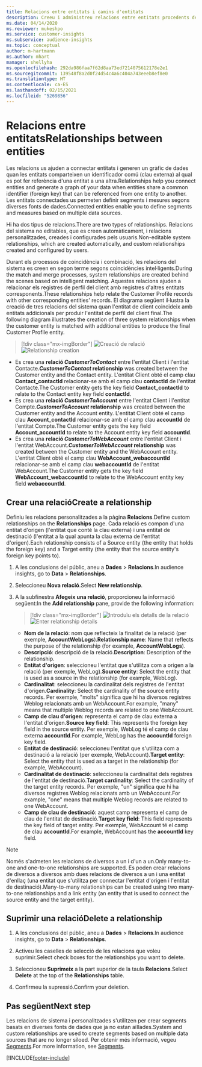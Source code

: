 ```yaml
---
title: Relacions entre entitats i camins d'entitats
description: Creeu i administreu relacions entre entitats procedents de diverses fonts de dades.
ms.date: 04/14/2020
ms.reviewer: mukeshpo
ms.service: customer-insights
ms.subservice: audience-insights
ms.topic: conceptual
author: m-hartmann
ms.author: mhart
manager: shellyha
ms.openlocfilehash: 292da986faa7f62d8aa73ed7214075612178e2e1
ms.sourcegitcommit: 139548f8a2d0f24d54c4a6c404a743eeeb8ef8e0
ms.translationtype: HT
ms.contentlocale: ca-ES
ms.lasthandoff: 02/15/2021
ms.locfileid: "5269856"
---
```

# <a name="relationships-between-entities"></a><span data-ttu-id="0dd0d-103">Relacions entre entitats</span><span class="sxs-lookup"><span data-stu-id="0dd0d-103">Relationships between entities</span></span>

<span data-ttu-id="0dd0d-104">Les relacions us ajuden a connectar entitats i generen un gràfic de dades quan les entitats comparteixen un identificador comú (clau externa) al qual es pot fer referència d'una entitat a una altra.</span><span class="sxs-lookup"><span data-stu-id="0dd0d-104">Relationships help you connect entities and generate a graph of your data when entities share a common identifier (foreign key) that can be referenced from one entity to another.</span></span> <span data-ttu-id="0dd0d-105">Les entitats connectades us permeten definir segments i mesures segons diverses fonts de dades.</span><span class="sxs-lookup"><span data-stu-id="0dd0d-105">Connected entities enable you to define segments and measures based on multiple data sources.</span></span>

<span data-ttu-id="0dd0d-106">Hi ha dos tipus de relacions.</span><span class="sxs-lookup"><span data-stu-id="0dd0d-106">There are two types of relationships.</span></span> <span data-ttu-id="0dd0d-107">Relacions del sistema no editables, que es creen automàticament, i relacions personalitzades, creades i configurades pels usuaris.</span><span class="sxs-lookup"><span data-stu-id="0dd0d-107">Non-editable system relationships, which are created automatically, and custom relationships created and configured by users.</span></span>

<span data-ttu-id="0dd0d-108">Durant els processos de coincidència i combinació, les relacions del sistema es creen en segon terme segons coincidències intel·ligents.</span><span class="sxs-lookup"><span data-stu-id="0dd0d-108">During the match and merge processes, system relationships are created behind the scenes based on intelligent matching.</span></span> <span data-ttu-id="0dd0d-109">Aquestes relacions ajuden a relacionar els registres de perfil del client amb registres d'altres entitats corresponents.</span><span class="sxs-lookup"><span data-stu-id="0dd0d-109">These relationships help relate the Customer Profile records with other corresponding entities' records.</span></span> <span data-ttu-id="0dd0d-110">El diagrama següent il·lustra la creació de tres relacions del sistema quan l'entitat de client coincideix amb entitats addicionals per produir l'entitat de perfil del client final.</span><span class="sxs-lookup"><span data-stu-id="0dd0d-110">The following diagram illustrates the creation of three system relationships when the customer entity is matched with additional entities to produce the final Customer Profile entity.</span></span>

> [!div class="mx-imgBorder"]
> <span data-ttu-id="0dd0d-111">![Creació de relació](media/relationships-entities-merge.png "Creació de relació")</span><span class="sxs-lookup"><span data-stu-id="0dd0d-111">![Relationship creation](media/relationships-entities-merge.png "Relationship creation")</span></span>

- <span data-ttu-id="0dd0d-112">Es crea una **relació *CustomerToContact*** entre l'entitat Client i l'entitat Contacte.</span><span class="sxs-lookup"><span data-stu-id="0dd0d-112">***CustomerToContact* relationship** was created between the Customer entity and the Contact entity.</span></span> <span data-ttu-id="0dd0d-113">L'entitat Client obté el camp clau **Contact_contactId** relacionar-se amb el camp clau **contactId** de l'entitat Contacte.</span><span class="sxs-lookup"><span data-stu-id="0dd0d-113">The Customer entity gets the key field **Contact_contactId** to relate to the Contact entity key field **contactId**.</span></span>
- <span data-ttu-id="0dd0d-114">Es crea una **relació *CustomerToAccount*** entre l'entitat Client i l'entitat Compte.</span><span class="sxs-lookup"><span data-stu-id="0dd0d-114">***CustomerToAccount* relationship** was created between the Customer entity and the Account entity.</span></span> <span data-ttu-id="0dd0d-115">L'entitat Client obté el camp clau **Account_contactId** relacionar-se amb el camp clau **accountId** de l'entitat Compte.</span><span class="sxs-lookup"><span data-stu-id="0dd0d-115">The Customer entity gets the key field **Account_accountId** to relate to the Account entity key field **accountId**.</span></span>
- <span data-ttu-id="0dd0d-116">Es crea una **relació *CustomerToWebAccount*** entre l'entitat Client i l'entitat WebAccount.</span><span class="sxs-lookup"><span data-stu-id="0dd0d-116">***CustomerToWebAccount* relationship** was created between the Customer entity and the WebAccount entity.</span></span> <span data-ttu-id="0dd0d-117">L'entitat Client obté el camp clau **WebAccount_webaccountId** relacionar-se amb el camp clau **webaccountId** de l'entitat WebAccount.</span><span class="sxs-lookup"><span data-stu-id="0dd0d-117">The Customer entity gets the key field **WebAccount_webaccountId** to relate to the WebAccount entity key field **webaccountId**.</span></span>

## <a name="create-a-relationship"></a><span data-ttu-id="0dd0d-118">Crear una relació</span><span class="sxs-lookup"><span data-stu-id="0dd0d-118">Create a relationship</span></span>

<span data-ttu-id="0dd0d-119">Definiu les relacions personalitzades a la pàgina **Relacions**.</span><span class="sxs-lookup"><span data-stu-id="0dd0d-119">Define custom relationships on the **Relationships** page.</span></span> <span data-ttu-id="0dd0d-120">Cada relació es compon d'una entitat d'origen (l'entitat que conté la clau externa) i una entitat de destinació (l'entitat a la qual apunta la clau externa de l'entitat d'origen).</span><span class="sxs-lookup"><span data-stu-id="0dd0d-120">Each relationship consists of a Source entity (the entity that holds the foreign key) and a Target entity (the entity that the source entity's foreign key points to).</span></span>

1. <span data-ttu-id="0dd0d-121">A les conclusions del públic, aneu a **Dades** > **Relacions**.</span><span class="sxs-lookup"><span data-stu-id="0dd0d-121">In audience insights, go to **Data** > **Relationships**.</span></span>

2. <span data-ttu-id="0dd0d-122">Seleccioneu **Nova relació**.</span><span class="sxs-lookup"><span data-stu-id="0dd0d-122">Select **New relationship**.</span></span>

3. <span data-ttu-id="0dd0d-123">A la subfinestra **Afegeix una relació**, proporcioneu la informació següent:</span><span class="sxs-lookup"><span data-stu-id="0dd0d-123">In the **Add relationship** pane, provide the following information:</span></span>

   > [!div class="mx-imgBorder"]
   > <span data-ttu-id="0dd0d-124">![Introduïu els detalls de la relació](media/relationships-add.png "Introduïu els detalls de la relació")</span><span class="sxs-lookup"><span data-stu-id="0dd0d-124">![Enter relationship details](media/relationships-add.png "Enter relationship details")</span></span>

   - <span data-ttu-id="0dd0d-125">**Nom de la relació**: nom que reflecteix la finalitat de la relació (per exemple, **AccountWebLogs**).</span><span class="sxs-lookup"><span data-stu-id="0dd0d-125">**Relationship name**: Name that reflects the purpose of the relationship (for example, **AccountWebLogs**).</span></span>
   - <span data-ttu-id="0dd0d-126">**Descripció**: descripció de la relació.</span><span class="sxs-lookup"><span data-stu-id="0dd0d-126">**Description**: Description of the relationship.</span></span>
   - <span data-ttu-id="0dd0d-127">**Entitat d'origen**: seleccioneu l'entitat que s'utilitza com a origen a la relació (per exemple, WebLog).</span><span class="sxs-lookup"><span data-stu-id="0dd0d-127">**Source entity**: Select the entity that is used as a source in the relationship (for example, WebLog).</span></span>
   - <span data-ttu-id="0dd0d-128">**Cardinalitat**: seleccioneu la cardinalitat dels registres de l'entitat d'origen.</span><span class="sxs-lookup"><span data-stu-id="0dd0d-128">**Cardinality**: Select the cardinality of the source entity records.</span></span> <span data-ttu-id="0dd0d-129">Per exemple, "molts" significa que hi ha diversos registres Weblog relacionats amb un WebAccount.</span><span class="sxs-lookup"><span data-stu-id="0dd0d-129">For example, "many" means that multiple Weblog records are related to one WebAccount.</span></span>
   - <span data-ttu-id="0dd0d-130">**Camp de clau d'origen**: representa el camp de clau externa a l'entitat d'origen.</span><span class="sxs-lookup"><span data-stu-id="0dd0d-130">**Source key field**: This represents the foreign key field in the source entity.</span></span> <span data-ttu-id="0dd0d-131">Per exemple, WebLog té el camp de clau externa **accountId**.</span><span class="sxs-lookup"><span data-stu-id="0dd0d-131">For example, WebLog has the **accountId** foreign key field.</span></span>
   - <span data-ttu-id="0dd0d-132">**Entitat de destinació**: seleccioneu l'entitat que s'utilitza com a destinació a la relació (per exemple, WebAccount).</span><span class="sxs-lookup"><span data-stu-id="0dd0d-132">**Target entity**: Select the entity that is used as a target in the relationship (for example, WebAccount).</span></span>
   - <span data-ttu-id="0dd0d-133">**Cardinalitat de destinació**: seleccioneu la cardinalitat dels registres de l'entitat de destinació.</span><span class="sxs-lookup"><span data-stu-id="0dd0d-133">**Target cardinality**: Select the cardinality of the target entity records.</span></span> <span data-ttu-id="0dd0d-134">Per exemple, "un" significa que hi ha diversos registres Weblog relacionats amb un WebAccount.</span><span class="sxs-lookup"><span data-stu-id="0dd0d-134">For example, "one" means that multiple Weblog records are related to one WebAccount.</span></span>
   - <span data-ttu-id="0dd0d-135">**Camp de clau de destinació**: aquest camp representa el camp de clau de l'entitat de destinació.</span><span class="sxs-lookup"><span data-stu-id="0dd0d-135">**Target key field**: This field represents the key field of target entity.</span></span> <span data-ttu-id="0dd0d-136">Per exemple, WebAccount té el camp de clau **accountId**.</span><span class="sxs-lookup"><span data-stu-id="0dd0d-136">For example, WebAccount has the **accountId** key field.</span></span>

> [!NOTE]
> <span data-ttu-id="0dd0d-137">Només s'admeten les relacions de diversos a un i d'un a un.</span><span class="sxs-lookup"><span data-stu-id="0dd0d-137">Only many-to-one and one-to-one relationships are supported.</span></span> <span data-ttu-id="0dd0d-138">Es poden crear relacions de diversos a diversos amb dues relacions de diversos a un i una entitat d'enllaç (una entitat que s'utilitza per connectar l'entitat d'origen i l'entitat de destinació).</span><span class="sxs-lookup"><span data-stu-id="0dd0d-138">Many-to-many relationships can be created using two many-to-one relationships and a link entity (an entity that is used to connect the source entity and the target entity).</span></span>

## <a name="delete-a-relationship"></a><span data-ttu-id="0dd0d-139">Suprimir una relació</span><span class="sxs-lookup"><span data-stu-id="0dd0d-139">Delete a relationship</span></span>

1. <span data-ttu-id="0dd0d-140">A les conclusions del públic, aneu a **Dades** > **Relacions**.</span><span class="sxs-lookup"><span data-stu-id="0dd0d-140">In audience insights, go to **Data** > **Relationships**.</span></span>

2. <span data-ttu-id="0dd0d-141">Activeu les caselles de selecció de les relacions que voleu suprimir.</span><span class="sxs-lookup"><span data-stu-id="0dd0d-141">Select check boxes for the relationships you want to delete.</span></span>

3. <span data-ttu-id="0dd0d-142">Seleccioneu **Suprimeix** a la part superior de la taula **Relacions**.</span><span class="sxs-lookup"><span data-stu-id="0dd0d-142">Select **Delete** at the top of the **Relationships** table.</span></span>

4. <span data-ttu-id="0dd0d-143">Confirmeu la supressió.</span><span class="sxs-lookup"><span data-stu-id="0dd0d-143">Confirm your deletion.</span></span>

## <a name="next-step"></a><span data-ttu-id="0dd0d-144">Pas següent</span><span class="sxs-lookup"><span data-stu-id="0dd0d-144">Next step</span></span>

<span data-ttu-id="0dd0d-145">Les relacions de sistema i personalitzades s'utilitzen per crear segments basats en diverses fonts de dades que ja no estan aïllades.</span><span class="sxs-lookup"><span data-stu-id="0dd0d-145">System and custom relationships are used to create segments based on multiple data sources that are no longer siloed.</span></span> <span data-ttu-id="0dd0d-146">Per obtenir més informació, vegeu [Segments](segments.md).</span><span class="sxs-lookup"><span data-stu-id="0dd0d-146">For more information, see [Segments](segments.md).</span></span>


[!INCLUDE[footer-include](../includes/footer-banner.md)]
